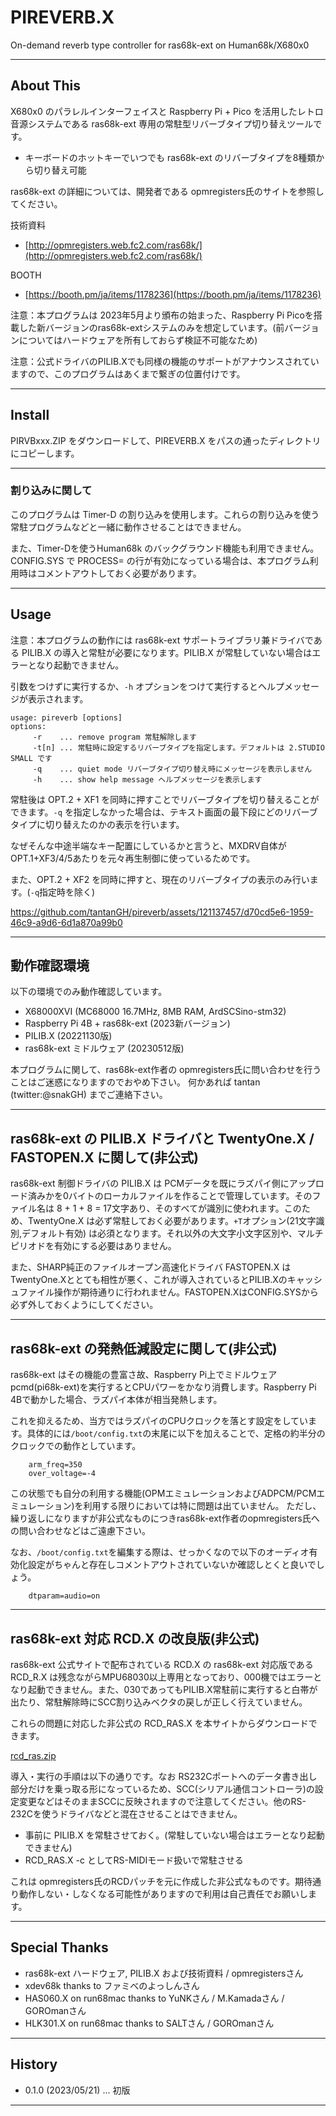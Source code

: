 # PIREVERB.X

On-demand reverb type controller for ras68k-ext on Human68k/X680x0

---

## About This

X680x0 のパラレルインターフェイスと Raspberry Pi + Pico を活用したレトロ音源システムである ras68k-ext 専用の常駐型リバーブタイプ切り替えツールです。

- キーボードのホットキーでいつでも ras68k-ext のリバーブタイプを8種類から切り替え可能

ras68k-ext の詳細については、開発者である opmregisters氏のサイトを参照してください。

技術資料
* [http://opmregisters.web.fc2.com/ras68k/](http://opmregisters.web.fc2.com/ras68k/)

BOOTH
* [https://booth.pm/ja/items/1178236](https://booth.pm/ja/items/1178236)


注意：本プログラムは 2023年5月より頒布の始まった、Raspberry Pi Picoを搭載した新バージョンのras68k-extシステムのみを想定しています。(前バージョンについてはハードウェアを所有しておらず検証不可能なため)

注意：公式ドライバのPILIB.Xでも同様の機能のサポートがアナウンスされていますので、このプログラムはあくまで繋ぎの位置付けです。

---

## Install

PIRVBxxx.ZIP をダウンロードして、PIREVERB.X をパスの通ったディレクトリにコピーします。

---

### 割り込みに関して

このプログラムは Timer-D の割り込みを使用します。これらの割り込みを使う常駐プログラムなどと一緒に動作させることはできません。

また、Timer-Dを使うHuman68k のバックグラウンド機能も利用できません。CONFIG.SYS で PROCESS= の行が有効になっている場合は、本プログラム利用時はコメントアウトしておく必要があります。

---

## Usage

注意：本プログラムの動作には ras68k-ext サポートライブラリ兼ドライバである PILIB.X の導入と常駐が必要になります。PILIB.X が常駐していない場合はエラーとなり起動できません。

引数をつけずに実行するか、`-h` オプションをつけて実行するとヘルプメッセージが表示されます。

    usage: pireverb [options]
    options:
         -r    ... remove program 常駐解除します
         -t[n] ... 常駐時に設定するリバーブタイプを指定します。デフォルトは 2.STUDIO SMALL です
         -q    ... quiet mode リバーブタイプ切り替え時にメッセージを表示しません
         -h    ... show help message ヘルプメッセージを表示します

常駐後は OPT.2 + XF1 を同時に押すことでリバーブタイプを切り替えることができます。`-q` を指定しなかった場合は、テキスト画面の最下段にどのリバーブタイプに切り替えたのかの表示を行います。

なぜそんな中途半端なキー配置にしているかと言うと、MXDRV自体がOPT.1+XF3/4/5あたりを元々再生制御に使っているためです。

また、OPT.2 + XF2 を同時に押すと、現在のリバーブタイプの表示のみ行います。(`-q`指定時を除く)



https://github.com/tantanGH/pireverb/assets/121137457/d70cd5e6-1959-46c9-a9d6-6d1a870a99b0



---

## 動作確認環境

以下の環境でのみ動作確認しています。

* X68000XVI (MC68000 16.7MHz, 8MB RAM, ArdSCSino-stm32)
* Raspberry Pi 4B + ras68k-ext (2023新バージョン)
* PILIB.X (20221130版)
* ras68k-ext ミドルウェア (20230512版)

本プログラムに関して、ras68k-ext作者の opmregisters氏に問い合わせを行うことはご迷惑になりますのでおやめ下さい。
何かあれば tantan (twitter:@snakGH) までご連絡下さい。

---

## ras68k-ext の PILIB.X ドライバと TwentyOne.X / FASTOPEN.X に関して(非公式)

ras68k-ext 制御ドライバの PILIB.X は PCMデータを既にラズパイ側にアップロード済みかを0バイトのローカルファイルを作ることで管理しています。そのファイル名は 8 + 1 + 8 = 17文字あり、そのすべてが識別に使われます。このため、TwentyOne.X は必ず常駐しておく必要があります。`+T`オプション(21文字識別,デフォルト有効) は必須となります。それ以外の大文字小文字区別や、マルチピリオドを有効にする必要はありません。

また、SHARP純正のファイルオープン高速化ドライバ FASTOPEN.X はTwentyOne.Xととても相性が悪く、これが導入されているとPILIB.Xのキャッシュファイル操作が期待通りに行われません。FASTOPEN.XはCONFIG.SYSから必ず外しておくようにしてください。

---

## ras68k-ext の発熱低減設定に関して(非公式)

ras68k-ext はその機能の豊富さ故、Raspberry Pi上でミドルウェアpcmd(pi68k-ext)を実行するとCPUパワーをかなり消費します。Raspberry Pi 4Bで動かした場合、ラズパイ本体が相当発熱します。

これを抑えるため、当方ではラズパイのCPUクロックを落とす設定をしています。具体的には`/boot/config.txt`の末尾に以下を加えることで、定格の約半分のクロックでの動作としています。

        arm_freq=350
        over_voltage=-4

この状態でも自分の利用する機能(OPMエミュレーションおよびADPCM/PCMエミュレーション)を利用する限りにおいては特に問題は出ていません。
ただし、繰り返しになりますが非公式なものにつきras68k-ext作者のopmregisters氏への問い合わせなどはご遠慮下さい。

なお、`/boot/config.txt`を編集する際は、せっかくなので以下のオーディオ有効化設定がちゃんと存在しコメントアウトされていないか確認しとくと良いでしょう。

        dtparam=audio=on

---

## ras68k-ext 対応 RCD.X の改良版(非公式)

ras68k-ext 公式サイトで配布されている RCD.X の ras68k-ext 対応版である RCD_R.X は残念ながらMPU68030以上専用となっており、000機ではエラーとなり起動できません。また、030であってもPILIB.X常駐前に実行すると白帯が出たり、常駐解除時にSCC割り込みベクタの戻しが正しく行えていません。

これらの問題に対応した非公式の RCD_RAS.X を本サイトからダウンロードできます。

[rcd_ras.zip](https://github.com/tantanGH/pireverb/raw/main/rcd/rcd_ras.zip)

導入・実行の手順は以下の通りです。なお RS232Cポートへのデータ書き出し部分だけを乗っ取る形になっているため、SCC(シリアル通信コントローラ)の設定変更などはそのままSCCに反映されますので注意してください。他のRS-232Cを使うドライバなどと混在させることはできません。

* 事前に PILIB.X を常駐させておく。(常駐していない場合はエラーとなり起動できません)
* RCD_RAS.X -c としてRS-MIDIモード扱いで常駐させる

これは opmregisters氏のRCDパッチを元に作成した非公式なものです。期待通り動作しない・しなくなる可能性がありますので利用は自己責任でお願いします。

---

## Special Thanks

* ras68k-ext ハードウェア, PILIB.X および技術資料 / opmregistersさん
* xdev68k thanks to ファミべのよっしんさん
* HAS060.X on run68mac thanks to YuNKさん / M.Kamadaさん / GOROmanさん
* HLK301.X on run68mac thanks to SALTさん / GOROmanさん

---

## History

* 0.1.0 (2023/05/21) ... 初版

---
